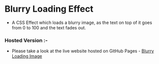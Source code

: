# Blurry Loading Effect
- A CSS Effect which loads a blurry image, as the text on top of it goes from 0 to 100 and the text fades out.

### Hosted Version :-
- Please take a look at the live website hosted on GitHub Pages - [Blurry Loading Image](https://prabhu30.github.io/blurry-loading)

